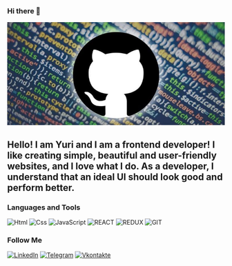 ### Hi there 👋

[![Header](https://github.com/epic3333/epic3333/blob/main/assets/header.jpg)](http://zharenkov.club/)

## Hello! I am Yuri and I am a frontend developer! I like creating simple, beautiful and user-friendly websites, and I love what I do. As a developer, I understand that an ideal UI should look good and perform better.

### Languages and Tools
![Html](https://img.shields.io/badge/-html-090909?style=for-the-badge&logo=html&logoColor=47C5FB)
![Css](https://img.shields.io/badge/-css-090909?style=for-the-badge&logo=css&logoColor=FFFFFF)
![JavaScript](https://img.shields.io/badge/-JavaScript-090909?style=for-the-badge&logo=JavaScript&logoColor=FFFFFF)
![REACT](https://img.shields.io/badge/-REACT-090909?style=for-the-badge&logo=react&logoColor=FFFFFF)
![REDUX](https://img.shields.io/badge/-REDUX-090909?style=for-the-badge&logo=redux&logoColor=FFFFFF)
![GIT](https://img.shields.io/badge/-GIT-090909?style=for-the-badge&logo=git&logoColor=FFFFFF)

### Follow Me

[![LinkedIn](https://img.shields.io/badge/-LinkedIn-090909?style=for-the-badge&logo=linkedin&logoColor=FFFFFF)](https://linkedin.com/in/zharenkov-club)
[![Telegram](https://img.shields.io/badge/-Telegram-090909?style=for-the-badge&logo=telegram&logoColor=FFFFFF)](https://t.me/epikc)
[![Vkontakte](https://img.shields.io/badge/-Vkontakte-090909?style=for-the-badge&logo=Vk&logoColor=FFFFFF)](https://vk.com/epickvlad)


<!--
**epic3333/epic3333** is a ✨ _special_ ✨ repository because its `README.md` (this file) appears on your GitHub profile.

Here are some ideas to get you started:

- 🔭 I’m currently working on ...
- 🌱 I’m currently learning ...
- 👯 I’m looking to collaborate on ...
- 🤔 I’m looking for help with ...
- 💬 Ask me about ...
- 📫 How to reach me: ...
- 😄 Pronouns: ...
- ⚡ Fun fact: ...

profile image: 400 x 400
header image: 1500 x 500
-->
